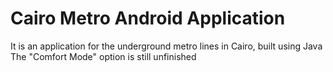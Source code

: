 # Cairo Metro Android Application
 It is an application for the underground metro lines in Cairo, built using Java
The "Comfort Mode" option is still unfinished
